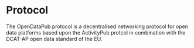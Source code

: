 # Protocol

The OpenDataPub protocol is a decentralised networking protocol for open data platforms based upon the ActivityPub protcol in combination with the DCAT-AP open data standard of the EU. 
